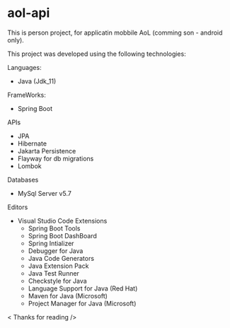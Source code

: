 # aol-api

This is person project, for applicatin mobbile AoL (comming son - android only).

This project was developed using the following technologies:

Languages:
* Java (Jdk_11)

FrameWorks:
* Spring Boot

APIs
* JPA
* Hibernate
* Jakarta Persistence
* Flayway for db migrations
* Lombok

Databases
* MySql Server v5.7

Editors
* Visual Studio Code
  Extensions
    * Spring Boot Tools 
    * Spring Boot DashBoard
    * Spring Intializer
    * Debugger for Java
    * Java Code Generators
    * Java Extension Pack
    * Java Test Runner
    * Checkstyle for Java
    * Language Support for Java (Red Hat)
    * Maven for Java (Microsoft)
    * Project Manager for Java (Microsoft)

< Thanks for reading />
